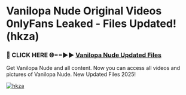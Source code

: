 # Vanilopa Nude Original Videos 0nlyFans Leaked - Files Updated! (hkza)

<h3>🔴 CLICK HERE 🌐==►► <a href="https://tinyurl.com/52m3yx9h" rel="nofollow">Vanilopa Nude Updated Files</a></h3>

Get Vanilopa Nude and all content. Now you can access all videos and pictures of Vanilopa Nude. New Updated Files 2025!

[![hkza](https://i.imgur.com/TnHtlc8.gif)](https://tinyurl.com/52m3yx9h)
